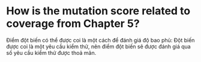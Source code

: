 # How is the mutation score related to coverage from Chapter 5?

Điểm đột biến có thể được coi là một cách để đánh giá độ bao phủ: Đột biến được coi là một yêu cầu kiểm thử, nên điểm đột biến sẽ được đánh giá qua số yêu cầu kiểm thử được thoả mãn.
